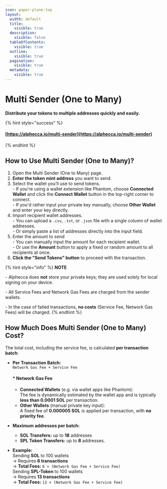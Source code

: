 ```yaml
---
icon: paper-plane-top
layout:
  width: default
  title:
    visible: true
  description:
    visible: false
  tableOfContents:
    visible: true
  outline:
    visible: true
  pagination:
    visible: true
  metadata:
    visible: true
---
```


# Multi Sender (One to Many)

**Distribute your tokens to multiple addresses quickly and easily.**

{% hint style="success" %}
#### [https://alphecca.io/multi-sender](https://alphecca.io/multi-sender)
{% endhint %}

## How to Use Multi Sender (One to Many)?&#x20;

1. Open the Multi Sender (One to Many) page.
2. **Enter the token mint address** you want to send.
3. Select the wallet you’ll use to send tokens.\
   \- If you're using a wallet extension like Phantom, choose **Connected Wallet** and click the **Connect Wallet** button in the top-right corner to connect.\
   \- If you'd rather input your private key manually, choose **Other Wallet** and enter your key directly.
4. Import recipient wallet addresses.\
   \- You can upload a `.csv`, `.txt`, or `.json` file with a single column of wallet addresses.\
   \- Or simply paste a list of addresses directly into the input field.
5. Enter the amount to send\
   \- You can manually input the amount for each recipient wallet.\
   \- Or use the **Amount** button to apply a fixed or random amount to all recipients at once.
6. **Click the "Send Tokens" button** to proceed with the transaction.

{% hint style="info" %}
**NOTE**

\- Alphecca does **not** store your private keys; they are used solely for local signing on your device.

\- All Service Fees and Network Gas Fees are charged from the sender wallets.

\- In the case of failed transactions, **no costs** (Service Fee, Network Gas Fees) will be charged.
{% endhint %}

## How Much Does Multi Sender (One to Many) Cost?

The total cost, including the service fee, is calculated **per transaction batch**:

*   **Per Transaction Batch:**\
    `Network Gas Fee + Service Fee`&#x20;

    #### &#x20;\* Network Gas Fee

    * **Connected Wallets** (e.g. via wallet apps like Phantom):\
      The fee is dynamically estimated by the wallet app and is typically **less than 0.0001 SOL** per transaction.
    * **Other Wallets** (manual private key input):\
      A fixed fee of **0.000005 SOL** is applied per transaction, with **no priority fee**.
* **Maximum addresses per batch:**
  * **SOL Transfers:** up to **18** addresses
  * **SPL Token Transfers:** up to **8** addresses.
* **Example:**\
  &#x20; Sending **SOL** to 100 wallets\
  &#x20;   → Requires **6 transactions**\
  &#x20;   → **Total Fees:** `6 × (Network Gas Fee + Service Fee)`\
  &#x20; Sending **SPL-Token** to 100 wallets\
  &#x20;   → Requires **13 transactions**\
  &#x20;   → **Total Fees:** `13 × (Network Gas Fee + Service Fee)`
